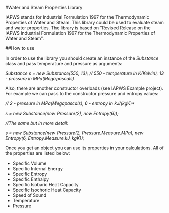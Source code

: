 #Water and Steam Properties Library

IAPWS stands for Industrial Formulation 1997 for the Thermodynamic Properties of Water and Steam.
This library could be used to evaluate steam and water properties.
The library is based on "Revised Release on the IAPWS Industrial Formulation 1997 for the Thermodynamic Properties of
Water and Steam".

##How to use

In order to use the library you should create an instance of the *Substance* class and pass temperature and pressure as arguments:

*Substance s = new Substance(550, 13); // 550 - temperature in K(Kelvin), 13 - pressure in MPa(Megapascals)*

Also, there are another constructor overloads (see IAPWS Example project). For example we can pass to the constructor pressure and entropy values:

*// 2 - pressure in MPa(Megapascals), 6 - entropy in kJ/(kg*K)*

*s = new Substance(new Pressure(2), new Entropy(6));*

*//The same but in more detail:*

*s = new Substance(new Pressure(2, Pressure.Measure.MPa),*
					*new Entropy(6, Entropy.Measure.kJ_kgK));*
					
Once you get an object you can use its properties in your calculations.
All of the properties are listed below:

- Specific Volume  
- Specific Internal Energy  
- Specific Entropy  
- Specific Enthalpy  
- Specific Isobaric Heat Capacity  
- Specific Isochoric Heat Capacity  
- Speed of Sound  
- Temperature  
- Pressure  

